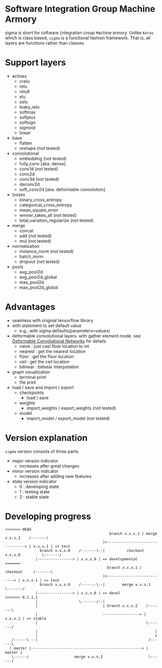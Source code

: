 # Software Integration Group Machine Armory
sigma is short for `S`oftware `I`ntegration `G`roup `M`achine `A`rmory. Unlike `Keras` which is class based, `sigma` is a functional fashion framework. That is, all layers are functions rather than classes.

# Support layers
 - actives
   - crelu
   - relu
   - relu6
   - elu
   - selu
   - leaky_relu
   - softmax
   - softplus
   - softsign
   - sigmoid
   - linear
 - base
   - flatten
   - reshape (not tested)
 - convolutional
   - embedding (not tested)
   - fully_conv [aka. dense]
   - conv1d (not tested)
   - conv2d
   - conv3d (not tested)
   - deconv2d
   - soft_conv2d [aka. deformable convolution]
 - losses
   - binary_cross_entropy
   - categorical_cross_entropy
   - mean_square_error
   - winner_takes_all (not tested)
   - total_variation_regularize (not tested)
 - merge
   - concat
   - add (not tested)
   - mul (not tested)
 - normalization
   - instance_norm (not tested)
   - batch_norm
   - dropout (not tested)
 - pools
   - avg_pool2d
   - avg_pool2d_global
   - max_pool2d
   - max_pool2d_global

# Advantages
 - seamless with original tensorflow library
 - with statement to set default value
   - e.g., with sigma.defaults(parameters=values)
 - deformable convolutional layers. with gather element mode.
   see [Deformable Convolutional Networks](https://arxiv.org/abs/1703.06211) for details.
   - naive : just cast float location to int
   - nearest : get the nearest location
   - floor : get the floor location
   - ceil : get the ceil location
   - bilinear : bilinear interpolation
 - graph visualization
   - terminal print
   - file print
 - load / save and import / export
   - checkpoints
     - load / save
   - weights
     - import_weights / export_weights (not tested)
   - model
     - import_model / export_model (not tested)

# Version explanation
`sigma` version consists of three parts:
- major version indicator
  - increases after great changes
- minor version indicator
  - increases after adding new features
- state version indicator
  - 0 : developing state
  - 1 : testing state
  - 2 : stable state

# Developing progress

```
<<<<<<< HEAD
                                                branch x.x.x.1 / merge x.x.x.1    /-------\
                                             |<--------------------------------> | x.x.x.1 | => test
                branch x.x.x.0    /-------\--|          checkout x.x.x.0          \-------/
              |----------------> | x.x.x.0 | => developmental
=======
                                               branch x.x.x.1 / checkout     /-------\
                                             |<---------------------------> | x.x.x.1 | => test
                branch x.x.x.0    /-------\--|        merge x.x.x.1          \-------/
              |----------------> | x.x.x.0 | => devel
>>>>>>> 0.1.1.1
              |                   \-------/--|
              |                              | branch x.x.x.2    /-------\
              |                              -----------------> | x.x.x.2 | => stable
              |                                                  \-------/
              |                                                      |
              |                                                      v
   /------\ --|                                                   /------\
  | master |---------------------------------------------------> | master |
   \------/                     merge x.x.x.2                     \------/
```
